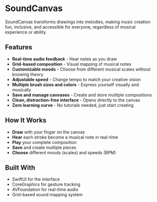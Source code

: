 # SoundCanvas
SoundCanvas transforms drawings into melodies, making music creation fun, inclusive, and accessible for everyone, regardless of musical experience or ability.

## Features

- **Real-time audio feedback** - Hear notes as you draw
- **Grid-based composition** - Visual mapping of musical notes
- **Customizable moods** - Choose from different musical scales without knowing theory
- **Adjustable speed** - Change tempo to match your creative vision
- **Multiple brush sizes and colors** - Express yourself visually and musically
- **Save and manage canvases** - Create and store multiple compositions
- **Clean, distraction-free interface** - Opens directly to the canvas
- **Zero learning curve** - No tutorials needed, just start creating

## How It Works

- **Draw** with your finger on the canvas
- **Hear** each stroke become a musical note in real-time
- **Play** your complete composition
- **Save** and create multiple pieces
- **Choose** different moods (scales) and speeds (BPM)

## Built With

- SwiftUI for the interface
- CoreGraphics for gesture tracking
- AVFoundation for real-time audio
- Grid-based sound mapping system
